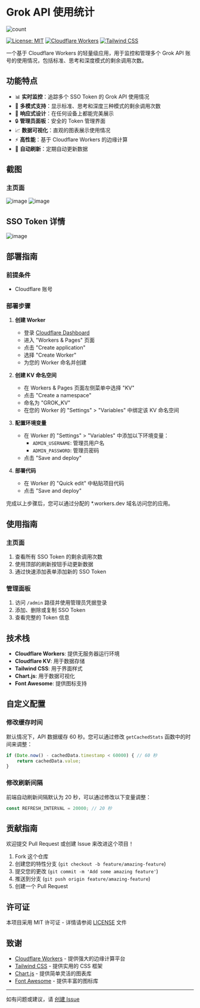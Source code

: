 # Grok API 使用统计

![count](https://github.com/user-attachments/assets/3d59310b-fa23-45df-9401-340137170bd6)


[![License: MIT](https://img.shields.io/badge/License-MIT-blue.svg)](https://opensource.org/licenses/MIT)
[![Cloudflare Workers](https://img.shields.io/badge/Cloudflare-Workers-orange.svg)](https://workers.cloudflare.com/)
[![Tailwind CSS](https://img.shields.io/badge/Tailwind-CSS-38B2AC.svg)](https://tailwindcss.com/)

一个基于 Cloudflare Workers 的轻量级应用，用于监控和管理多个 Grok API 账号的使用情况，包括标准、思考和深度模式的剩余调用次数。

## 功能特点

- 📊 **实时监控**：追踪多个 SSO Token 的 Grok API 使用情况
- 🔄 **多模式支持**：显示标准、思考和深度三种模式的剩余调用次数
- 📱 **响应式设计**：在任何设备上都能完美展示
- 🔒 **管理员面板**：安全的 Token 管理界面
- 📈 **数据可视化**：直观的图表展示使用情况
- ⚡ **高性能**：基于 Cloudflare Workers 的边缘计算
- 🔄 **自动刷新**：定期自动更新数据

## 截图

### 主页面
![image](https://github.com/user-attachments/assets/d82b547e-7935-4237-b060-b07d50472aa9)
![image](https://github.com/user-attachments/assets/ba02378c-84fa-4c77-b3ea-6947a796f818)


## SSO Token 详情
![image](https://github.com/user-attachments/assets/50e60e2f-475e-491d-b779-1f0ee22a591d)


## 部署指南

### 前提条件

- Cloudflare 账号

### 部署步骤

1. **创建 Worker**
   - 登录 [Cloudflare Dashboard](https://dash.cloudflare.com/)
   - 进入 "Workers & Pages" 页面
   - 点击 "Create application"
   - 选择 "Create Worker"
   - 为您的 Worker 命名并创建

2. **创建 KV 命名空间**
   - 在 Workers & Pages 页面左侧菜单中选择 "KV"
   - 点击 "Create a namespace"
   - 命名为 "GROK_KV"
   - 在您的 Worker 的 "Settings" > "Variables" 中绑定该 KV 命名空间

3. **配置环境变量**
   - 在 Worker 的 "Settings" > "Variables" 中添加以下环境变量：
     - `ADMIN_USERNAME`: 管理员用户名
     - `ADMIN_PASSWORD`: 管理员密码
   - 点击 "Save and deploy"

4. **部署代码**
   - 在 Worker 的 "Quick edit" 中粘贴项目代码
   - 点击 "Save and deploy"

完成以上步骤后，您可以通过分配的 *.workers.dev 域名访问您的应用。


## 使用指南

### 主页面

1. 查看所有 SSO Token 的剩余调用次数
2. 使用顶部的刷新按钮手动更新数据
3. 通过快速添加表单添加新的 SSO Token

### 管理面板

1. 访问 `/admin` 路径并使用管理员凭据登录
2. 添加、删除或复制 SSO Token
3. 查看完整的 Token 信息

## 技术栈

- **Cloudflare Workers**: 提供无服务器运行环境
- **Cloudflare KV**: 用于数据存储
- **Tailwind CSS**: 用于界面样式
- **Chart.js**: 用于数据可视化
- **Font Awesome**: 提供图标支持

## 自定义配置

### 修改缓存时间

默认情况下，API 数据缓存 60 秒。您可以通过修改 `getCachedStats` 函数中的时间来调整：

```javascript
if (Date.now() - cachedData.timestamp < 60000) { // 60 秒
    return cachedData.value;
}
```

### 修改刷新间隔

前端自动刷新间隔默认为 20 秒，可以通过修改以下变量调整：

```javascript
const REFRESH_INTERVAL = 20000; // 20 秒
```

## 贡献指南

欢迎提交 Pull Request 或创建 Issue 来改进这个项目！

1. Fork 这个仓库
2. 创建您的特性分支 (`git checkout -b feature/amazing-feature`)
3. 提交您的更改 (`git commit -m 'Add some amazing feature'`)
4. 推送到分支 (`git push origin feature/amazing-feature`)
5. 创建一个 Pull Request

## 许可证

本项目采用 MIT 许可证 - 详情请参阅 [LICENSE](LICENSE) 文件

## 致谢

- [Cloudflare Workers](https://workers.cloudflare.com/) - 提供强大的边缘计算平台
- [Tailwind CSS](https://tailwindcss.com/) - 提供实用的 CSS 框架
- [Chart.js](https://www.chartjs.org/) - 提供简单灵活的图表库
- [Font Awesome](https://fontawesome.com/) - 提供丰富的图标库

---

如有问题或建议，请 [创建 Issue](https://github.com/yourusername/grok-remain-count/issues/new)
